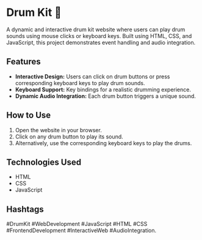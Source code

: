 # Drum Kit 🥁

A dynamic and interactive drum kit website where users can play drum sounds using mouse clicks or keyboard keys. Built using HTML, CSS, and JavaScript, this project demonstrates event handling and audio integration.

## Features

- **Interactive Design:** Users can click on drum buttons or press corresponding keyboard keys to play drum sounds.
- **Keyboard Support:** Key bindings for a realistic drumming experience.
- **Dynamic Audio Integration:** Each drum button triggers a unique sound.

## How to Use

1. Open the website in your browser.
2. Click on any drum button to play its sound.
3. Alternatively, use the corresponding keyboard keys to play the drums.

## Technologies Used

- HTML
- CSS
- JavaScript

## Hashtags

#DrumKit #WebDevelopment #JavaScript #HTML #CSS #FrontendDevelopment #InteractiveWeb #AudioIntegration.
